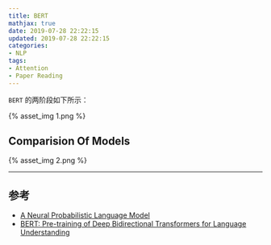 ```yaml
---
title: BERT
mathjax: true
date: 2019-07-28 22:22:15
updated: 2019-07-28 22:22:15
categories:
- NLP
tags:
- Attention
- Paper Reading
---
```

`BERT` 的两阶段如下所示：

<!--more-->

{% asset_img 1.png %}

## Comparision Of Models
{% asset_img 2.png %}
___
## 参考
- [A Neural Probabilistic Language Model](http://www.jmlr.org/papers/volume3/bengio03a/bengio03a.pdf)
- [BERT: Pre-training of Deep Bidirectional Transformers for Language Understanding](https://arxiv.org/pdf/1810.04805.pdf)
